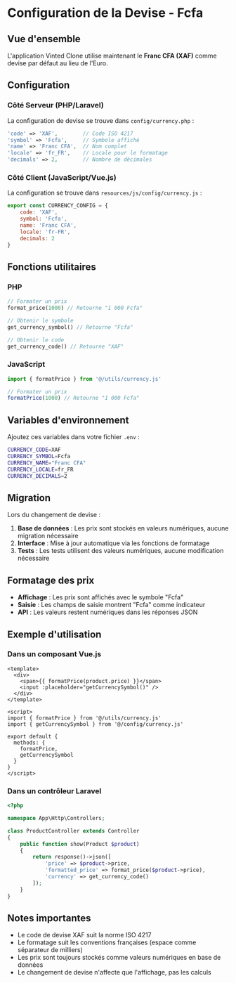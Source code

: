 # Configuration de la Devise - Fcfa

## Vue d'ensemble

L'application Vinted Clone utilise maintenant le **Franc CFA (XAF)** comme devise par défaut au lieu de l'Euro.

## Configuration

### Côté Serveur (PHP/Laravel)

La configuration de devise se trouve dans `config/currency.php` :

```php
'code' => 'XAF',        // Code ISO 4217
'symbol' => 'Fcfa',     // Symbole affiché
'name' => 'Franc CFA',  // Nom complet
'locale' => 'fr_FR',    // Locale pour le formatage
'decimals' => 2,        // Nombre de décimales
```

### Côté Client (JavaScript/Vue.js)

La configuration se trouve dans `resources/js/config/currency.js` :

```javascript
export const CURRENCY_CONFIG = {
    code: 'XAF',
    symbol: 'Fcfa',
    name: 'Franc CFA',
    locale: 'fr-FR',
    decimals: 2
}
```

## Fonctions utilitaires

### PHP

```php
// Formater un prix
format_price(1000) // Retourne "1 000 Fcfa"

// Obtenir le symbole
get_currency_symbol() // Retourne "Fcfa"

// Obtenir le code
get_currency_code() // Retourne "XAF"
```

### JavaScript

```javascript
import { formatPrice } from '@/utils/currency.js'

// Formater un prix
formatPrice(1000) // Retourne "1 000 Fcfa"
```

## Variables d'environnement

Ajoutez ces variables dans votre fichier `.env` :

```bash
CURRENCY_CODE=XAF
CURRENCY_SYMBOL=Fcfa
CURRENCY_NAME="Franc CFA"
CURRENCY_LOCALE=fr_FR
CURRENCY_DECIMALS=2
```

## Migration

Lors du changement de devise :

1. **Base de données** : Les prix sont stockés en valeurs numériques, aucune migration nécessaire
2. **Interface** : Mise à jour automatique via les fonctions de formatage
3. **Tests** : Les tests utilisent des valeurs numériques, aucune modification nécessaire

## Formatage des prix

- **Affichage** : Les prix sont affichés avec le symbole "Fcfa"
- **Saisie** : Les champs de saisie montrent "Fcfa" comme indicateur
- **API** : Les valeurs restent numériques dans les réponses JSON

## Exemple d'utilisation

### Dans un composant Vue.js

```vue
<template>
  <div>
    <span>{{ formatPrice(product.price) }}</span>
    <input :placeholder="getCurrencySymbol()" />
  </div>
</template>

<script>
import { formatPrice } from '@/utils/currency.js'
import { getCurrencySymbol } from '@/config/currency.js'

export default {
  methods: {
    formatPrice,
    getCurrencySymbol
  }
}
</script>
```

### Dans un contrôleur Laravel

```php
<?php

namespace App\Http\Controllers;

class ProductController extends Controller
{
    public function show(Product $product)
    {
        return response()->json([
            'price' => $product->price,
            'formatted_price' => format_price($product->price),
            'currency' => get_currency_code()
        ]);
    }
}
```

## Notes importantes

- Le code de devise XAF suit la norme ISO 4217
- Le formatage suit les conventions françaises (espace comme séparateur de milliers)
- Les prix sont toujours stockés comme valeurs numériques en base de données
- Le changement de devise n'affecte que l'affichage, pas les calculs

